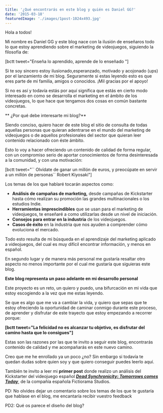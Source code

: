 ```yaml
---
title: '¿Qué encontrarás en este blog y quién es Daniel GG?'
date: '2015-03-18'
featuredImage: './images/1post-1024x493.jpg'
---
```


Hola a todos!

Mi nombre es Daniel GG y este blog nace con la ilusión de enseñaros todo lo que estoy aprendiendo sobre el marketing de videojuegos, siguiendo la filosofía de:

\[bctt tweet="Enseña lo aprendido, aprende de lo enseñado "\]

Si te soy sincero estoy ilusionado,esperanzado, motivado y acojonado (ups) por el lanzamiento de mi blog. Seguramente si estas leyendo esto es que eres parte de mi familia, amigos o conocidos. ¡Mil gracias por el apoyo!

Si no es así y todavía estás por aquí significa que estás en cierto modo interesado en como se desarrolla el marketing en el ámbito de los videojuegos, lo que hace que tengamos dos cosas en común bastante concretas.

** ¿Por qué debe interesarte mi blog?**

Siendo conciso, quiero hacer de este blog el sitio de consulta de todas aquellas personas que quieran adentrarse en el mundo del marketing de videojuegos o de aquellos profesionales del sector que quieran leer contenido relacionado con éste ámbito.

Esto lo voy a hacer ofreciendo un contenido de calidad de forma regular, con un compromiso serio de aportar conocimientos de forma desinteresada a la comunidad, y con una motivación:

\[bctt tweet="\`\` Olvídate de ganar un millón de euros, y preocúpate en servir a un millón de personas´´ Robert Kiyosaki"\]

Los temas de los que hablaré tocarán aspectos como:

- **Análisis de campañas de marketing,** desde campañas de Kickstarter hasta cómo realizan su promoción las grandes multinacionales o los estudios Indie.
- **Herramientas imprescindibles** que se usan para el marketing de videojuegos, te enseñaré a como utilizarlas desde un nivel de iniciación.
- **Consejos para entrar en la industria** de los videojuegos.
- **Casos de éxito** en la industria que nos ayuden a comprender cómo evoluciona el mercado.

Todo esto resulta de mi búsqueda en el aprendizaje del marketing aplicado a videojuegos, del cual es muy difícil encontrar información, y menos en español.

En segundo lugar y de manera más personal me gustaría resaltar otro aspecto no menos importante por el cual me gustaría que siguieras este blog.

**Este blog representa un paso adelante en mi desarrollo personal**

Este proyecto es un reto, un quiero y puedo, una bifurcación en mi vida que estoy escogiendo a la vez que me estas leyendo.

Se que es algo que me va a cambiar la vida, y quiero que sepas que te estoy ofreciendo la oportunidad de caminar conmigo durante este proceso, de aprender y disfrutar de este trayecto que estoy empezando a recorrer porque:

**\[bctt tweet="La felicidad no es alcanzar tu objetivo, es disfrutar del camino hasta que lo consigues"\]**

Estas son las razones por las que te invito a seguir este blog, encontrarás contenido de calidad y me acompañarás en este nuevo camino.

Creo que me he enrollado ya un poco ¿no? Sin embargo si todavía te quedan dudas sobre quien soy y que quiero conseguir puedes leerlo aquí.

También te invito a leer mi **primer post** donde realizo un análisis del Kickstarter del videojuego español [_**Dead Synchronicity: Tomorrows comes Today**_](http://www.deadsynchronicity.com/), de la compañía española Fictiorama Studios.

PD: No olvides dejar un comentario sobre los temas de los que te gustaría que hablase en el blog, me encantaría recibir vuestro feedback

PD2: Qué os parece el diseño del blog?
